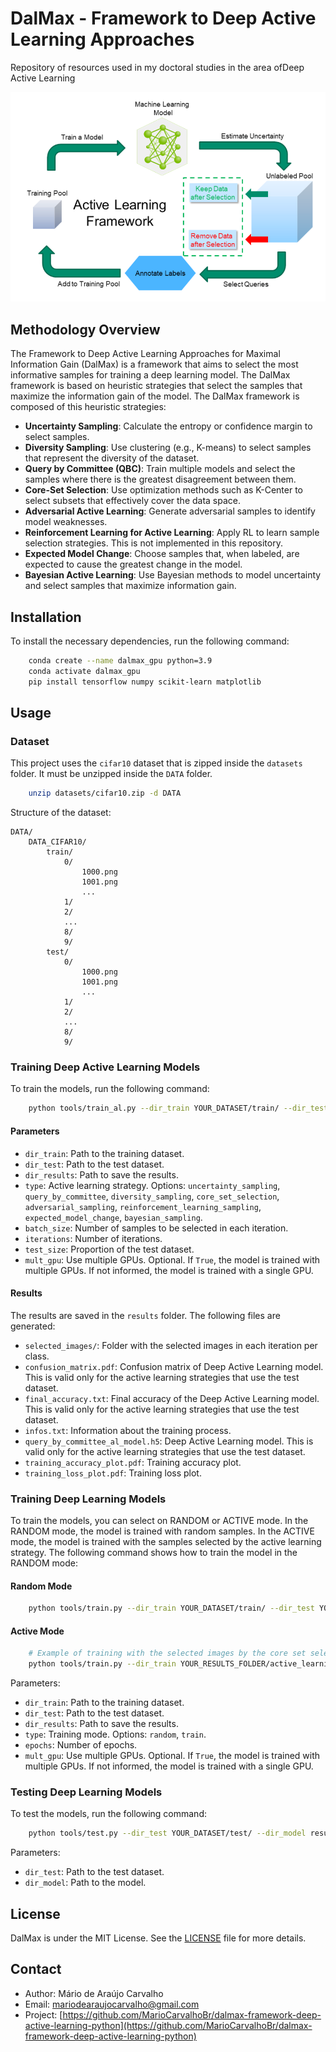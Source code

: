 # DalMax - Framework to Deep Active Learning Approaches
Repository of resources used in my doctoral studies in the area of ​​Deep Active Learning

![Deep Active Learning Framework](assets/active-learning-framework.png)

## Methodology Overview
The Framework to Deep Active Learning Approaches for Maximal Information Gain (DalMax) is a framework that aims to select the most informative samples for training a deep learning model. The DalMax framework is based on heuristic strategies that select the samples that maximize the information gain of the model. The DalMax framework is composed of this heuristic strategies:
- **Uncertainty Sampling**: Calculate the entropy or confidence margin to select samples.
- **Diversity Sampling**: Use clustering (e.g., K-means) to select samples that represent the diversity of the dataset.
- **Query by Committee (QBC)**: Train multiple models and select the samples where there is the greatest disagreement between them.
- **Core-Set Selection**: Use optimization methods such as K-Center to select subsets that effectively cover the data space.
- **Adversarial Active Learning**: Generate adversarial samples to identify model weaknesses.
- **Reinforcement Learning for Active Learning**: Apply RL to learn sample selection strategies. This is not implemented in this repository.
- **Expected Model Change**: Choose samples that, when labeled, are expected to cause the greatest change in the model.
- **Bayesian Active Learning**: Use Bayesian methods to model uncertainty and select samples that maximize information gain.

## Installation
To install the necessary dependencies, run the following command:

```bash
    conda create --name dalmax_gpu python=3.9
    conda activate dalmax_gpu
    pip install tensorflow numpy scikit-learn matplotlib
```

## Usage

### Dataset
This project uses the `cifar10` dataset that is zipped inside the `datasets` folder. It must be unzipped inside the `DATA` folder.
```bash
    unzip datasets/cifar10.zip -d DATA
```
Structure of the dataset:
```
DATA/
    DATA_CIFAR10/
        train/
            0/
                1000.png
                1001.png
                ...
            1/
            2/
            ...
            8/
            9/
        test/
            0/
                1000.png
                1001.png
                ...
            1/
            2/
            ...
            8/
            9/
```

### Training Deep Active Learning Models
To train the models, run the following command:
```bash
    python tools/train_al.py --dir_train YOUR_DATASET/train/ --dir_test YOUR_DATASET/test/ --dir_results results/ --type uncertainty_sampling --batch_size 10 --iterations 5 --test_size 0.9 --mult_gpu True
```
#### Parameters
- `dir_train`: Path to the training dataset.
- `dir_test`: Path to the test dataset.
- `dir_results`: Path to save the results.
- `type`: Active learning strategy. Options: `uncertainty_sampling`, `query_by_committee`, `diversity_sampling`, `core_set_selection`, `adversarial_sampling`, `reinforcement_learning_sampling`, `expected_model_change`, `bayesian_sampling`.
- `batch_size`: Number of samples to be selected in each iteration.
- `iterations`: Number of iterations.
- `test_size`: Proportion of the test dataset.
- `mult_gpu`: Use multiple GPUs. Optional. If `True`, the model is trained with multiple GPUs. If not informed, the model is trained with a single GPU.

#### Results
The results are saved in the `results` folder. The following files are generated:

- `selected_images/`: Folder with the selected images in each iteration per class.
- `confusion_matrix.pdf`: Confusion matrix of Deep Active Learning model. This is valid only for the active learning strategies that use the test dataset.
- `final_accuracy.txt`: Final accuracy of the Deep Active Learning model. This is valid only for the active learning strategies that use the test dataset.
- `infos.txt`: Information about the training process.
- `query_by_committee_al_model.h5`: Deep Active Learning model. This is valid only for the active learning strategies that use the test dataset.
- `training_accuracy_plot.pdf`: Training accuracy plot.
- `training_loss_plot.pdf`: Training loss plot.

### Training Deep Learning Models
To train the models, you can select on RANDOM or ACTIVE mode. In the RANDOM mode, the model is trained with random samples. In the ACTIVE mode, the model is trained with the samples selected by the active learning strategy. The following command shows how to train the model in the RANDOM mode:

#### Random Mode
```bash
    python tools/train.py --dir_train YOUR_DATASET/train/ --dir_test YOUR_DATASET/test/ --dir_results results/ --type random --epochs 10 --mult_gpu True
```

#### Active Mode
```bash
    # Example of training with the selected images by the core set selection strategy
    python tools/train.py --dir_train YOUR_RESULTS_FOLDER/active_learning/core_set_selection/selected_images/ --dir_test YOUR_DATASET/test/ --dir_results results/ --type train --epochs 10 --mult_gpu True
```

Parameters:
- `dir_train`: Path to the training dataset.
- `dir_test`: Path to the test dataset.
- `dir_results`: Path to save the results.
- `type`: Training mode. Options: `random`, `train`.
- `epochs`: Number of epochs.
- `mult_gpu`: Use multiple GPUs. Optional. If `True`, the model is trained with multiple GPUs. If not informed, the model is trained with a single GPU.


### Testing Deep Learning Models
To test the models, run the following command:
```bash
    python tools/test.py --dir_test YOUR_DATASET/test/ --dir_model results/YOUR_model.h5
```
Parameters:
- `dir_test`: Path to the test dataset.
- `dir_model`: Path to the model.
  
## License

DalMax is under the MIT License. See the [LICENSE](LICENSE) file for more details.

## Contact

- Author: Mário de Araújo Carvalho
- Email: mariodearaujocarvalho@gmail.com
- Project: [https://github.com/MarioCarvalhoBr/dalmax-framework-deep-active-learning-python](https://github.com/MarioCarvalhoBr/dalmax-framework-deep-active-learning-python)
